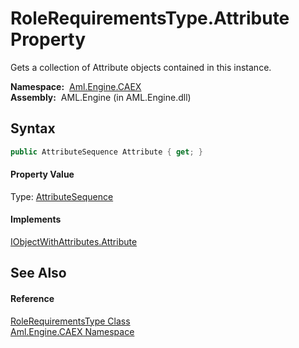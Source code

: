 RoleRequirementsType.Attribute Property
=======================================
Gets a collection of Attribute objects contained in this instance.

  **Namespace:**  [Aml.Engine.CAEX][1]  
  **Assembly:**  AML.Engine (in AML.Engine.dll)

Syntax
------

```csharp
public AttributeSequence Attribute { get; }
```

#### Property Value
Type: [AttributeSequence][2]
#### Implements
[IObjectWithAttributes.Attribute][3]  


See Also
--------

#### Reference
[RoleRequirementsType Class][4]  
[Aml.Engine.CAEX Namespace][1]  

[1]: ../README.md
[2]: ../AttributeSequence/README.md
[3]: ../IObjectWithAttributes/Attribute.md
[4]: README.md
[5]: https://www.automationml.org
[6]: ../../icons/logoShade.png